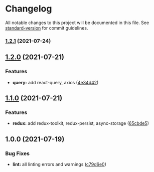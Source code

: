 # Changelog

All notable changes to this project will be documented in this file. See [standard-version](https://github.com/conventional-changelog/standard-version) for commit guidelines.

### [1.2.1](https://github.com/rifandani/expo-template/compare/v1.2.0...v1.2.1) (2021-07-24)

## [1.2.0](https://github.com/rifandani/expo-template/compare/v1.1.0...v1.2.0) (2021-07-21)

### Features

- **query:** add react-query, axios ([4e34d42](https://github.com/rifandani/expo-template/commit/4e34d429636dcbc57a3bf76bb1b472998f0b5d6b))

## [1.1.0](https://github.com/rifandani/expo-template/compare/v1.0.0...v1.1.0) (2021-07-21)

### Features

- **redux:** add redux-toolkit, redux-persist, async-storage ([65cbde5](https://github.com/rifandani/expo-template/commit/65cbde5fa4a34651bfff9398284c78499523a7ec))

## 1.0.0 (2021-07-19)

### Bug Fixes

- **lint:** all linting errors and warnings ([c79d6e0](https://github.com/rifandani/expo-template/commit/c79d6e0f83016f7e3d416b5c96f0189ba72bc50b))
